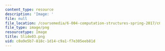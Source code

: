 ```yaml
---
content_type: resource
description: 'Image: '
file: null
file_location: /coursemedia/6-004-computation-structures-spring-2017/c0a9e5b7818c1d14c9a1f7e305eeb81d_Slide03.png
file_type: image/png
resourcetype: Image
title: Slide03.png
uid: c0a9e5b7-818c-1d14-c9a1-f7e305eeb81d
---
```

